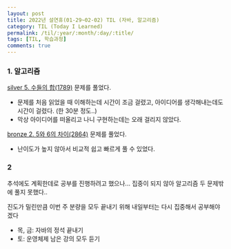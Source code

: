 ```yaml
---
layout: post
title: 2022년 설연휴(01-29~02-02) TIL (자바, 알고리즘) 
category: TIL (Today I Learned)
permalink: /til/:year/:month/:day/:title/
tags: [TIL, 학습과정]
comments: true
---
```





### 1. 알고리즘

[silver 5. 수들의 합(1789)](https://sulimchoi.github.io/algorithm/2022/01/30/sumofnum/) 문제를 풀었다.

- 문제를 처음 읽었을 때 이해하는데 시간이 조금 걸렸고, 아이디어를 생각해내는데도 시간이 걸렸다. (한 30분 정도..)
- 막상 아이디어를 떠올리고 나니 구현하는데는 오래 걸리지 않았다.



[bronze 2. 5와 6의 차이(2864)](https://sulimchoi.github.io/algorithm/2022/01/31/diffrenceof5,6/) 문제를 풀었다.

- 난이도가 높지 않아서 비교적 쉽고 빠르게 풀 수 있었다.





### 2

추석에도 계획한데로 공부를 진행하려고 했으나... 집중이 되지 않아 알고리즘 두 문제밖에 풀지 못했다.. 

진도가 밀린만큼 이번 주 분량을 모두 끝내기 위해 내일부터는 다시 집중해서 공부해야 겠다

- 목, 금: 자바의 정석 끝내기
- 토: 운영체제 남은 강의 모두 듣기

